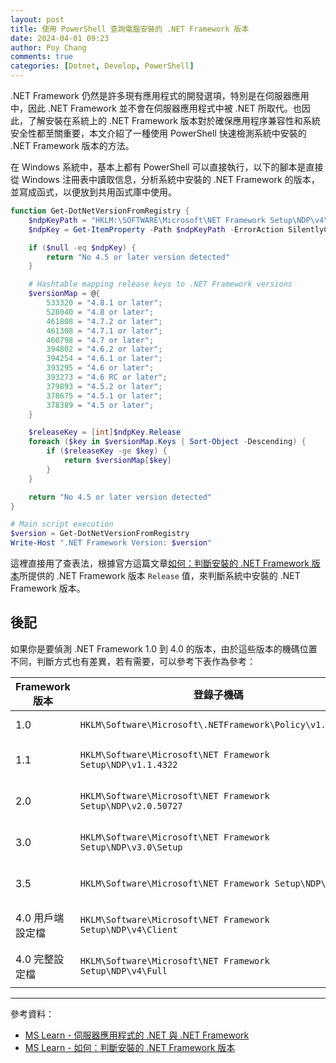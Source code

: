 ```yaml
---
layout: post
title: 使用 PowerShell 查詢電腦安裝的 .NET Framework 版本
date: 2024-04-01 09:23
author: Poy Chang
comments: true
categories: [Dotnet, Develop, PowerShell]
---
```


.NET Framework 仍然是許多現有應用程式的開發選項，特別是在伺服器應用中，因此 .NET Framework 並不會在伺服器應用程式中被 .NET 所取代。也因此，了解安裝在系統上的 .NET Framework 版本對於確保應用程序兼容性和系統安全性都至關重要，本文介紹了一種使用 PowerShell 快速檢測系統中安裝的 .NET Framework 版本的方法。

在 Windows 系統中，基本上都有 PowerShell 可以直接執行，以下的腳本是直接從 Windows 注冊表中讀取信息，分析系統中安裝的 .NET Framework 的版本，並寫成函式，以便放到共用函式庫中使用。

```powershell
function Get-DotNetVersionFromRegistry {
    $ndpKeyPath = "HKLM:\SOFTWARE\Microsoft\NET Framework Setup\NDP\v4\Full\"
    $ndpKey = Get-ItemProperty -Path $ndpKeyPath -ErrorAction SilentlyContinue

    if ($null -eq $ndpKey) {
        return "No 4.5 or later version detected"
    }

    # Hashtable mapping release keys to .NET Framework versions
    $versionMap = @{
        533320 = "4.8.1 or later";
        528040 = "4.8 or later";
        461808 = "4.7.2 or later";
        461308 = "4.7.1 or later";
        460798 = "4.7 or later";
        394802 = "4.6.2 or later";
        394254 = "4.6.1 or later";
        393295 = "4.6 or later";
        393273 = "4.6 RC or later";
        379893 = "4.5.2 or later";
        378675 = "4.5.1 or later";
        378389 = "4.5 or later";
    }

    $releaseKey = [int]$ndpKey.Release
    foreach ($key in $versionMap.Keys | Sort-Object -Descending) {
        if ($releaseKey -ge $key) {
            return $versionMap[$key]
        }
    }

    return "No 4.5 or later version detected"
}

# Main script execution
$version = Get-DotNetVersionFromRegistry
Write-Host ".NET Framework Version: $version"
```

這裡直接用了查表法，根據官方這篇文章[如何：判斷安裝的 .NET Framework 版本](https://docs.microsoft.com/zh-tw/dotnet/framework/migration-guide/how-to-determine-which-versions-are-installed?WT.mc_id=DT-MVP-5003022)所提供的 .NET Framework 版本 `Release` 值，來判斷系統中安裝的 .NET Framework 版本。

## 後記

如果你是要偵測 .NET Framework 1.0 到 4.0 的版本，由於這些版本的機碼位置不同，判斷方式也有差異，若有需要，可以參考下表作為參考：

| Framework 版本   | 登錄子機碼                                                   | 值                                  |
| ---------------- | ------------------------------------------------------------ | ----------------------------------- |
| 1.0              | `HKLM\Software\Microsoft\.NETFramework\Policy\v1.0\3705`     | `Install` REG_SZ 等於 `1`           |
| 1.1              | `HKLM\Software\Microsoft\NET Framework Setup\NDP\v1.1.4322`  | `Install` REG_DWORD 等於 `1`        |
| 2.0              | `HKLM\Software\Microsoft\NET Framework Setup\NDP\v2.0.50727` | `Install` REG_DWORD 等於 `1`        |
| 3.0              | `HKLM\Software\Microsoft\NET Framework Setup\NDP\v3.0\Setup` | `InstallSuccess` REG_DWORD 等於 `1` |
| 3.5              | `HKLM\Software\Microsoft\NET Framework Setup\NDP\v3.5`       | `Install` REG_DWORD 等於 `1`        |
| 4.0 用戶端設定檔 | `HKLM\Software\Microsoft\NET Framework Setup\NDP\v4\Client`  | `Install` REG_DWORD 等於 `1`        |
| 4.0 完整設定檔   | `HKLM\Software\Microsoft\NET Framework Setup\NDP\v4\Full`    | `Install` REG_DWORD 等於 `1`        |

---

參考資料：

* [MS Learn - 伺服器應用程式的 .NET 與 .NET Framework](https://learn.microsoft.com/zh-tw/dotnet/standard/choosing-core-framework-server?WT.mc_id=DT-MVP-5003022)
* [MS Learn - 如何：判斷安裝的 .NET Framework 版本](https://docs.microsoft.com/zh-tw/dotnet/framework/migration-guide/how-to-determine-which-versions-are-installed?WT.mc_id=DT-MVP-5003022)